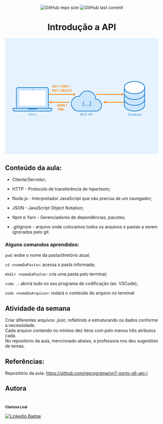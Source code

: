 <p align="center">
  <a> 
    <img alt="GitHub repo size" src="https://img.shields.io/github/repo-size/lealclarissa/exercicio-semana-6">
    <img alt="GitHub last commit" src="https://img.shields.io/github/last-commit/lealclarissa/exercicio-semana-6">
  </a>
</p>

<h1 align="center">Introdução a API</h1>

[![API](./assets/api.jpg)](https://www.seobility.net/en/wiki/images/f/f1/Rest-API.png)

## Conteúdo da aula:

* Cliente/Servidor;  

* HTTP - Protocolo de transferência de hipertexto;  

* Node.js - Interpretador JavaScript que não precisa de um navegador;  

* JSON - JavaScript Object Notation;  

* Npm e Yarn - Gerenciadores de dependências, pacotes;  

* .gitignore - arquivo onde colocamos todos os arquivos e pastas a serem ignorados pelo git.

### Alguns comandos aprendidos:

```pwd```: exibe o nome da pasta/diretório atual;  

```cd <nomeDaPasta>```: acessa a pasta informada;  

```mkdir <nomeDaPasta>```: cria uma pasta pelo terminal;  

```code .```: abrirá tudo no seu programa de codificação (ex: VSCode); 

```node <nomeDoArquivo>```: rodará o conteúdo do arquivo no terminal

## Atividade da semana

Criar diferentes arquivos *.json*, 
refletindo e estruturando os dados conforme a necessidade.  
Cada arquivo contendo no mínimo dez itens com pelo menos três atributos cada.  
No repositório da aula, mencionado abaixo, a professora nos deu sugestões de temas.

## Referências:

Repositório da aula: https://github.com/reprograma/on7-porto-s6-api-i

## Autora

<a>
 <img style="border-radius: 50%;" src="https://avatars2.githubusercontent.com/u/69424163?s=400&u=6c4ceb2494ca08ef4a05454277aee432c6b5644f&v=4" width="100px;" alt=""/>
 <br />
 <sub><b>Clarissa Leal</b></sub>
</a>

[![Linkedin Badge](https://img.shields.io/badge/-Clarissa-blue?style=flat-square&logo=Linkedin&logoColor=white&link=https://www.linkedin.com/in/clarissa-leal/)](https://www.linkedin.com/in/clarissa-leal/)